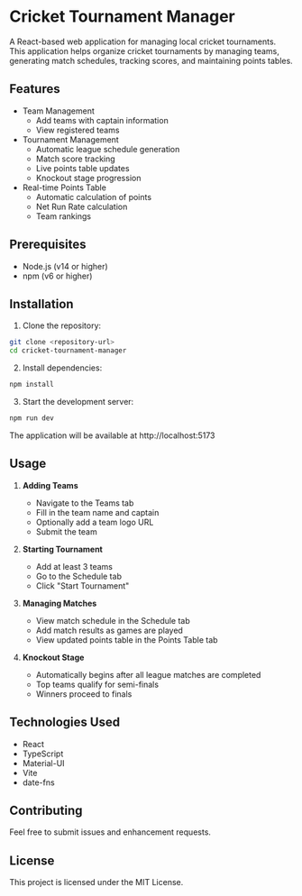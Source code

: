 # Cricket Tournament Manager

A React-based web application for managing local cricket tournaments. This application helps organize cricket tournaments by managing teams, generating match schedules, tracking scores, and maintaining points tables.

## Features

- Team Management
  - Add teams with captain information
  - View registered teams
- Tournament Management
  - Automatic league schedule generation
  - Match score tracking
  - Live points table updates
  - Knockout stage progression
- Real-time Points Table
  - Automatic calculation of points
  - Net Run Rate calculation
  - Team rankings

## Prerequisites

- Node.js (v14 or higher)
- npm (v6 or higher)

## Installation

1. Clone the repository:
```bash
git clone <repository-url>
cd cricket-tournament-manager
```

2. Install dependencies:
```bash
npm install
```

3. Start the development server:
```bash
npm run dev
```

The application will be available at http://localhost:5173

## Usage

1. **Adding Teams**
   - Navigate to the Teams tab
   - Fill in the team name and captain
   - Optionally add a team logo URL
   - Submit the team

2. **Starting Tournament**
   - Add at least 3 teams
   - Go to the Schedule tab
   - Click "Start Tournament"

3. **Managing Matches**
   - View match schedule in the Schedule tab
   - Add match results as games are played
   - View updated points table in the Points Table tab

4. **Knockout Stage**
   - Automatically begins after all league matches are completed
   - Top teams qualify for semi-finals
   - Winners proceed to finals

## Technologies Used

- React
- TypeScript
- Material-UI
- Vite
- date-fns

## Contributing

Feel free to submit issues and enhancement requests.

## License

This project is licensed under the MIT License.
